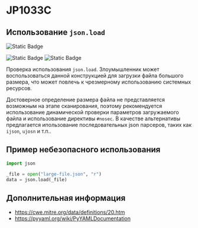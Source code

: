 # JP1033C
## Использование `json.load`

![Static Badge](https://img.shields.io/badge/%D0%A1%D1%82%D0%B5%D0%BF%D0%B5%D0%BD%D1%8C%20%D0%BA%D1%80%D0%B8%D1%82%D0%B8%D1%87%D0%BD%D0%BE%D1%81%D1%82%D0%B8-%D0%92%D1%8B%D1%81%D0%BE%D0%BA%D0%B0%D1%8F-crimson?style=for-the-badge)

![Static Badge](https://img.shields.io/badge/%D0%94%D0%BE%D1%81%D1%82%D0%BE%D0%B2%D0%B5%D1%80%D0%BD%D0%BE%D1%81%D1%82%D1%8C%20%D0%BE%D0%BF%D1%80%D0%B5%D0%B4%D0%B5%D0%BB%D0%B5%D0%BD%D0%B8%D1%8F-%D0%BD%D0%B8%D0%B7%D0%BA%D0%B0%D1%8F-mediumblue?style=for-the-badge)
![Static Badge](https://img.shields.io/badge/%D0%94%D0%BE%D1%81%D1%82%D0%BE%D0%B2%D0%B5%D1%80%D0%BD%D0%BE%D1%81%D1%82%D1%8C%20%D0%BE%D0%BF%D1%80%D0%B5%D0%B4%D0%B5%D0%BB%D0%B5%D0%BD%D0%B8%D1%8F-%D1%81%D1%80%D0%B5%D0%B4%D0%BD%D1%8F%D1%8F-orange?style=for-the-badge)

Проверка использования `json.load`. Злоумышленник может воспользоваться данной конструкцией для загрузки файла большого размера, что может повлечь к чрезмерному использованию системных ресурсов.

Достоверное определение размера файла не представляется возможным на этапе сканирования, поэтому рекомендуется использование динамической проверки параметров загружаемого файла и использование директивы `#nosec`. В качестве альтернативы предлагается ипользование последовательных json парсеров, таких как `ijson`, `ujosn` и т.п..

## Пример небезопасного использования

```python linenums="1"
import json

_file = open("large-file.json", "r")
data = json.load(_file)
```

## Дополнительная информация

* <https://cwe.mitre.org/data/definitions/20.htm>
* <https://pyyaml.org/wiki/PyYAMLDocumentation>
